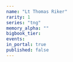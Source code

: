 ```yaml
---
name: "Lt Thomas Riker"
rarity: 1
series: "tng"
memory_alpha: ""
bigbook_tier:
events:
in_portal: true
published: false
---
```

